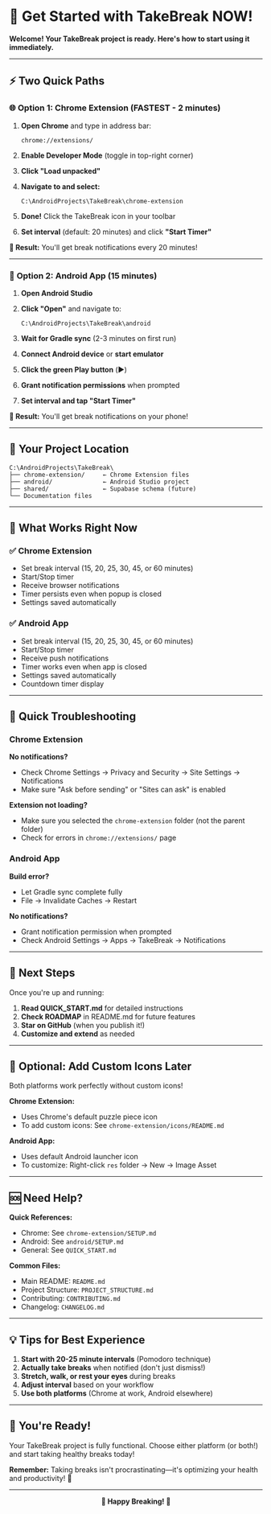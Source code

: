 # 🚀 Get Started with TakeBreak NOW!

**Welcome! Your TakeBreak project is ready. Here's how to start using it immediately.**

---

## ⚡ Two Quick Paths

### 🌐 **Option 1: Chrome Extension (FASTEST - 2 minutes)**

1. **Open Chrome** and type in address bar:
   ```
   chrome://extensions/
   ```

2. **Enable Developer Mode** (toggle in top-right corner)

3. **Click "Load unpacked"**

4. **Navigate to and select:**
   ```
   C:\AndroidProjects\TakeBreak\chrome-extension
   ```

5. **Done!** Click the TakeBreak icon in your toolbar

6. **Set interval** (default: 20 minutes) and click **"Start Timer"**

**🎯 Result:** You'll get break notifications every 20 minutes!

---

### 📱 **Option 2: Android App (15 minutes)**

1. **Open Android Studio**

2. **Click "Open"** and navigate to:
   ```
   C:\AndroidProjects\TakeBreak\android
   ```

3. **Wait for Gradle sync** (2-3 minutes on first run)

4. **Connect Android device** or **start emulator**

5. **Click the green Play button** (▶️)

6. **Grant notification permissions** when prompted

7. **Set interval and tap "Start Timer"**

**🎯 Result:** You'll get break notifications on your phone!

---

## 📂 Your Project Location

```
C:\AndroidProjects\TakeBreak\
├── chrome-extension/     ← Chrome Extension files
├── android/              ← Android Studio project
├── shared/               ← Supabase schema (future)
└── Documentation files
```

---

## 🎯 What Works Right Now

### ✅ Chrome Extension
- Set break interval (15, 20, 25, 30, 45, or 60 minutes)
- Start/Stop timer
- Receive browser notifications
- Timer persists even when popup is closed
- Settings saved automatically

### ✅ Android App
- Set break interval (15, 20, 25, 30, 45, or 60 minutes)
- Start/Stop timer
- Receive push notifications
- Timer works even when app is closed
- Settings saved automatically
- Countdown timer display

---

## 🐛 Quick Troubleshooting

### Chrome Extension
**No notifications?**
- Check Chrome Settings → Privacy and Security → Site Settings → Notifications
- Make sure "Ask before sending" or "Sites can ask" is enabled

**Extension not loading?**
- Make sure you selected the `chrome-extension` folder (not the parent folder)
- Check for errors in `chrome://extensions/` page

### Android App
**Build error?**
- Let Gradle sync complete fully
- File → Invalidate Caches → Restart

**No notifications?**
- Grant notification permission when prompted
- Check Android Settings → Apps → TakeBreak → Notifications

---

## 📖 Next Steps

Once you're up and running:

1. **Read QUICK_START.md** for detailed instructions
2. **Check ROADMAP** in README.md for future features
3. **Star on GitHub** (when you publish it!)
4. **Customize and extend** as needed

---

## 🎨 Optional: Add Custom Icons Later

Both platforms work perfectly without custom icons!

**Chrome Extension:**
- Uses Chrome's default puzzle piece icon
- To add custom icons: See `chrome-extension/icons/README.md`

**Android App:**
- Uses default Android launcher icon
- To customize: Right-click `res` folder → New → Image Asset

---

## 🆘 Need Help?

**Quick References:**
- Chrome: See `chrome-extension/SETUP.md`
- Android: See `android/SETUP.md`
- General: See `QUICK_START.md`

**Common Files:**
- Main README: `README.md`
- Project Structure: `PROJECT_STRUCTURE.md`
- Contributing: `CONTRIBUTING.md`
- Changelog: `CHANGELOG.md`

---

## 💡 Tips for Best Experience

1. **Start with 20-25 minute intervals** (Pomodoro technique)
2. **Actually take breaks** when notified (don't just dismiss!)
3. **Stretch, walk, or rest your eyes** during breaks
4. **Adjust interval** based on your workflow
5. **Use both platforms** (Chrome at work, Android elsewhere)

---

## 🎉 You're Ready!

Your TakeBreak project is fully functional. Choose either platform (or both!) and start taking healthy breaks today!

**Remember:** Taking breaks isn't procrastinating—it's optimizing your health and productivity! 💪

---

<div align="center">
  <strong>🧘 Happy Breaking! 🧘</strong>
</div>

